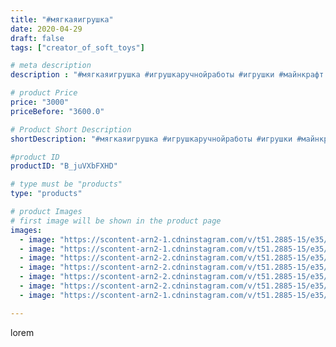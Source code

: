 ```yaml
---
title: "#мягкаяигрушка"
date: 2020-04-29
draft: false
tags: ["creator_of_soft_toys"]

# meta description
description : "#мягкаяигрушка #игрушкаручнойработы #игрушки #майнкрафт #мягкиймайнкрафт #майнкрафтэндермен #майнкрафт #мягкийкрипер #крипер #криперы #эндермен #эндерменмайнкра"

# product Price
price: "3000"
priceBefore: "3600.0"

# Product Short Description
shortDescription: "#мягкаяигрушка #игрушкаручнойработы #игрушки #майнкрафт #мягкиймайнкрафт #майнкрафтэндермен #майнкрафт #мягкийкрипер #крипер #криперы #эндермен #эндерменмайнкрафт #мягкийгигант #мягкиеигрушкиручнойработы #mincraft"

#product ID
productID: "B_juVXbFXHD"

# type must be "products"
type: "products"

# product Images
# first image will be shown in the product page
images:
  - image: "https://scontent-arn2-1.cdninstagram.com/v/t51.2885-15/e35/94887872_2677203589226259_4845078833578028891_n.jpg?_nc_ht=scontent-arn2-1.cdninstagram.com&_nc_cat=103&_nc_ohc=nrJFt1Dec8UAX-D-qcQ&tp=1&oh=6b7fdca524425b4a4e02fb2eec6181b3&oe=606186E1&ig_cache_key=MjI5Nzg4NDAxMDkwNTY2NTAyNA%3D%3D.2"
  - image: "https://scontent-arn2-1.cdninstagram.com/v/t51.2885-15/e35/94636341_236699300750325_3058861283380464533_n.jpg?_nc_ht=scontent-arn2-1.cdninstagram.com&_nc_cat=109&_nc_ohc=XvbznMk99ZkAX8LqjKl&tp=1&oh=28104c463ee5e83c89698109b5bc3eac&oe=606027E0&ig_cache_key=MjI5Nzg4NDAxMDkxNDEwNTk5MQ%3D%3D.2"
  - image: "https://scontent-arn2-2.cdninstagram.com/v/t51.2885-15/e35/94883239_523339864998977_887463441028281539_n.jpg?_nc_ht=scontent-arn2-2.cdninstagram.com&_nc_cat=105&_nc_ohc=wELlqJoRHBMAX8PfiTU&tp=1&oh=ad1da0d0842570d74d6e097ca571af6f&oe=606161DC&ig_cache_key=MjI5Nzg4NDAxMDkzMDgwNjI4MQ%3D%3D.2"
  - image: "https://scontent-arn2-2.cdninstagram.com/v/t51.2885-15/e35/95093273_158798455660740_5875857086016208936_n.jpg?_nc_ht=scontent-arn2-2.cdninstagram.com&_nc_cat=100&_nc_ohc=qRz_wvxN8YQAX_lWPcn&tp=1&oh=3ce50b2023f3bd33e03df9c669c23eaf&oe=60606531&ig_cache_key=MjI5Nzg4NDAxMDkyMjQ5OTAxMA%3D%3D.2"
  - image: "https://scontent-arn2-2.cdninstagram.com/v/t51.2885-15/e35/94655271_106840024349021_4478969689846460807_n.jpg?_nc_ht=scontent-arn2-2.cdninstagram.com&_nc_cat=105&_nc_ohc=rnWow8T1IBEAX88sm4i&tp=1&oh=059a6c27ffe2e24c3f447d0a021a19e8&oe=60601117&ig_cache_key=MjI5Nzg4NDAxMDk0NzY1NTY1Mg%3D%3D.2"
  - image: "https://scontent-arn2-2.cdninstagram.com/v/t51.2885-15/e35/94976225_537966383569664_955823341529545920_n.jpg?_nc_ht=scontent-arn2-2.cdninstagram.com&_nc_cat=108&_nc_ohc=TsyGFK3ygf0AX_voDCR&tp=1&oh=a90703d54d56616aef704fae6b9b2c50&oe=605F6F87&ig_cache_key=MjI5Nzg4NDAxMDkzOTI4MTI1MQ%3D%3D.2"
  - image: "https://scontent-arn2-1.cdninstagram.com/v/t51.2885-15/e35/95496262_559240801644423_6195077232200775532_n.jpg?_nc_ht=scontent-arn2-1.cdninstagram.com&_nc_cat=103&_nc_ohc=j8uoZGTGf2wAX-XOLey&tp=1&oh=9afebf0a1868f42a560370f539c91b32&oe=605DC8BC&ig_cache_key=MjI5Nzg4NDAxMDk1NjA3OTIwNw%3D%3D.2"

---
```

lorem
